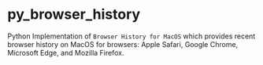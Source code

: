 # py_browser_history
Python Implementation of `Browser History for MacOS` which provides recent browser history on MacOS for browsers: Apple Safari, Google Chrome, Microsoft Edge, and Mozilla Firefox.

